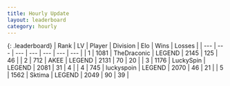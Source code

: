 ```yaml
---
title: Hourly Update
layout: leaderboard
category: hourly
---
```


{: .leaderboard}
| Rank | LV | Player | Division | Elo | Wins | Losses |
| --- | --- | --- | --- | --- | --- | --- |
| <span data-change="0">1</span> | 1081 | <span title="ID: 544310">TheDraconic</span> | LEGEND | <span data-change="6">2145</span> | <span data-change="2">125</span> | <span data-change="0">46</span> |
| <span data-change="0">2</span> | 712 | <span title="ID: 455100">AKEE</span> | LEGEND | <span data-change="0">2131</span> | <span data-change="0">70</span> | <span data-change="0">20</span> |
| <span data-change="0">3</span> | 1176 | <span title="ID: 498412">LuckySpin</span> | LEGEND | <span data-change="0">2081</span> | <span data-change="0">31</span> | <span data-change="0">4</span> |
| <span data-change="0">4</span> | 745 | <span title="ID: 512212">luckyspoin</span> | LEGEND | <span data-change="0">2070</span> | <span data-change="0">46</span> | <span data-change="0">21</span> |
| <span data-change="0">5</span> | 1562 | <span title="ID: 353063">Sktima</span> | LEGEND | <span data-change="0">2049</span> | <span data-change="0">90</span> | <span data-change="0">39</span> |
